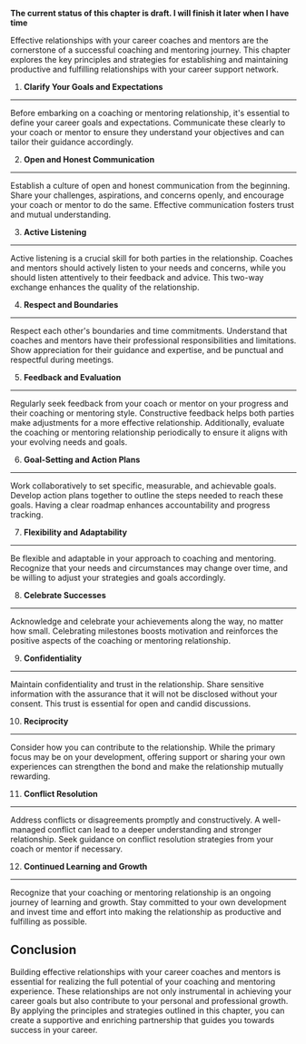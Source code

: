 **The current status of this chapter is draft. I will finish it later when I have time**

Effective relationships with your career coaches and mentors are the cornerstone of a successful coaching and mentoring journey. This chapter explores the key principles and strategies for establishing and maintaining productive and fulfilling relationships with your career support network.

1. **Clarify Your Goals and Expectations**
------------------------------------------

Before embarking on a coaching or mentoring relationship, it's essential to define your career goals and expectations. Communicate these clearly to your coach or mentor to ensure they understand your objectives and can tailor their guidance accordingly.

2. **Open and Honest Communication**
------------------------------------

Establish a culture of open and honest communication from the beginning. Share your challenges, aspirations, and concerns openly, and encourage your coach or mentor to do the same. Effective communication fosters trust and mutual understanding.

3. **Active Listening**
-----------------------

Active listening is a crucial skill for both parties in the relationship. Coaches and mentors should actively listen to your needs and concerns, while you should listen attentively to their feedback and advice. This two-way exchange enhances the quality of the relationship.

4. **Respect and Boundaries**
-----------------------------

Respect each other's boundaries and time commitments. Understand that coaches and mentors have their professional responsibilities and limitations. Show appreciation for their guidance and expertise, and be punctual and respectful during meetings.

5. **Feedback and Evaluation**
------------------------------

Regularly seek feedback from your coach or mentor on your progress and their coaching or mentoring style. Constructive feedback helps both parties make adjustments for a more effective relationship. Additionally, evaluate the coaching or mentoring relationship periodically to ensure it aligns with your evolving needs and goals.

6. **Goal-Setting and Action Plans**
------------------------------------

Work collaboratively to set specific, measurable, and achievable goals. Develop action plans together to outline the steps needed to reach these goals. Having a clear roadmap enhances accountability and progress tracking.

7. **Flexibility and Adaptability**
-----------------------------------

Be flexible and adaptable in your approach to coaching and mentoring. Recognize that your needs and circumstances may change over time, and be willing to adjust your strategies and goals accordingly.

8. **Celebrate Successes**
--------------------------

Acknowledge and celebrate your achievements along the way, no matter how small. Celebrating milestones boosts motivation and reinforces the positive aspects of the coaching or mentoring relationship.

9. **Confidentiality**
----------------------

Maintain confidentiality and trust in the relationship. Share sensitive information with the assurance that it will not be disclosed without your consent. This trust is essential for open and candid discussions.

10. **Reciprocity**
-------------------

Consider how you can contribute to the relationship. While the primary focus may be on your development, offering support or sharing your own experiences can strengthen the bond and make the relationship mutually rewarding.

11. **Conflict Resolution**
---------------------------

Address conflicts or disagreements promptly and constructively. A well-managed conflict can lead to a deeper understanding and stronger relationship. Seek guidance on conflict resolution strategies from your coach or mentor if necessary.

12. **Continued Learning and Growth**
-------------------------------------

Recognize that your coaching or mentoring relationship is an ongoing journey of learning and growth. Stay committed to your own development and invest time and effort into making the relationship as productive and fulfilling as possible.

Conclusion
----------

Building effective relationships with your career coaches and mentors is essential for realizing the full potential of your coaching and mentoring experience. These relationships are not only instrumental in achieving your career goals but also contribute to your personal and professional growth. By applying the principles and strategies outlined in this chapter, you can create a supportive and enriching partnership that guides you towards success in your career.
